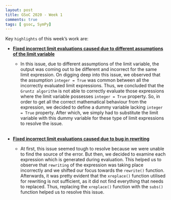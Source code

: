 ```yaml
---
layout: post
title: GSoC 2020 - Week 1
comments: true
tags: [ gsoc, SymPy]
---
```


Key `highlights` of this week’s work are:

* **[Fixed incorrect limit evaluations caused due to different assumptions of the limit variable](https://github.com/sympy/sympy/pull/19292)**
  
  * In this issue, due to different assumptions of the limit variable, the output was coming out to be different and incorrect for the same limit expression.
    On digging deep into this issue, we observed that the assumption `integer = True` was common between all the incorrectly evaluated limit expressions.
    Thus, we concluded that the `Gruntz algorithm` is not able to correctly evaluate those expressions where the limit variable possesses `integer = True` property.
    So, in order to get all the correct mathematical behaviour from the expression, we decided to define a dummy variable lacking `integer = True` property. 
    After which, we simply had to substitute the limit variable with this dummy variable for these type of limit expressions to resolve the issue.
<br><br>
* **[Fixed incorrect limit evaluations caused due to bug in rewriting](https://github.com/sympy/sympy/pull/19297)**
  
  * At first, this issue seemed tough to resolve because we were unable to find the source of the error. But then, we decided to examine each expression which is generated during evaluation.
    This helped us to observe that `rewriting` of the expression was taking place incorrectly and we shifted our focus towards the `rewrite()` function.
    Afterwards, it was pretty evident that the `xreplace()` function utilised for rewriting is not sufficient, as it did not find everything that needs to replaced.
    Thus, replacing the `xreplace()` function with the `subs()` function helped us to resolve this issue.  
